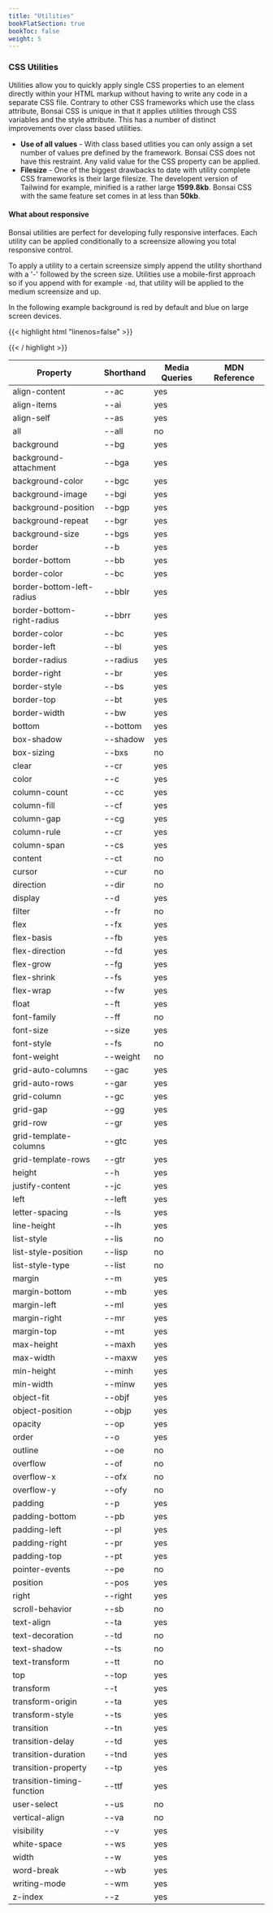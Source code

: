 ```yaml
---
title: "Utilities"
bookFlatSection: true
bookToc: false
weight: 5
---
```


### CSS Utilities

Utilities allow you to quickly apply single CSS properties to an element directly within your HTML markup without having to write any code in a separate CSS file. Contrary to other CSS frameworks which use the class attribute, Bonsai CSS is unique in that it applies utilities through CSS variables and the style attribute. This has a number of distinct improvements over class based utilities.

- **Use of all values** - With class based utlities you can only assign a set number of values pre defined by the framework. Bonsai CSS does not have this restraint. Any valid value for the CSS property can be applied.
- **Filesize** - One of the biggest drawbacks to date with utility complete CSS frameworks is their large filesize. The developent version of Tailwind for example, minified is a rather large **1599.8kb**. Bonsai CSS with the same feature set comes in at less than **50kb**. 

#### What about responsive
Bonsai utilities are perfect for developing fully responsive interfaces. Each utility can be applied conditionally to a screensize allowing you total responsive control.

To apply a utility to a certain screensize simply append the utility shorthand with a '-' followed by the screen size. Utilities use a mobile-first approach so if you append with for example `-md`, that utility will be applied to the medium screensize and up.

In the following example background is red by default and blue on large screen devices.

{{< highlight html "linenos=false" >}}
<div style="--bg:red; --bg-lg:blue"><div>
{{< / highlight >}}

| Property                   | Shorthand                                                              | Media Queries | MDN Reference                                                                                                               |
|----------------------------|------------------------------------------------------------------------|---------------|-----------------------------------------------------------------------------------------------------------------------------|
| align-content              | <span style="--weight:bold; --us:all" class="shorthand">\-\-ac</a>     | yes           | <a href="https://developer.mozilla.org/en-US/docs/Web/CSS/align-content" target="_blank" class="link-mdn"></a>              |
| align-items                | <span style="--weight:bold; --us:all" class="shorthand">\-\-ai</a>     | yes           | <a href="https://developer.mozilla.org/en-US/docs/Web/CSS/align-items" target="_blank" class="link-mdn"></a>                |
| align-self                 | <span style="--weight:bold; --us:all" class="shorthand">\-\-as</a>     | yes           | <a href="https://developer.mozilla.org/en-US/docs/Web/CSS/align-self" target="_blank" class="link-mdn"></a>                 |
| all                        | <span style="--weight:bold; --us:all" class="shorthand">\-\-all</a>    | no            | <a href="https://developer.mozilla.org/en-US/docs/Web/CSS/all" target="_blank" class="link-mdn"></a>                        |
| background                 | <span style="--weight:bold; --us:all" class="shorthand">\-\-bg</a>     | yes           | <a href="https://developer.mozilla.org/en-US/docs/Web/CSS/background" target="_blank" class="link-mdn"></a>                 |
| background-attachment      | <span style="--weight:bold; --us:all" class="shorthand">\-\-bga</a>    | yes           | <a href="https://developer.mozilla.org/en-US/docs/Web/CSS/background-attachment" target="_blank" class="link-mdn"></a>      |
| background-color           | <span style="--weight:bold; --us:all" class="shorthand">\-\-bgc</a>    | yes           | <a href="https://developer.mozilla.org/en-US/docs/Web/CSS/background-color" target="_blank" class="link-mdn"></a>           |
| background-image           | <span style="--weight:bold; --us:all" class="shorthand">\-\-bgi</a>    | yes           | <a href="https://developer.mozilla.org/en-US/docs/Web/CSS/background-image" target="_blank" class="link-mdn"></a>           |
| background-position        | <span style="--weight:bold; --us:all" class="shorthand">\-\-bgp</a>    | yes           | <a href="https://developer.mozilla.org/en-US/docs/Web/CSS/background-position" target="_blank" class="link-mdn"></a>        |
| background-repeat          | <span style="--weight:bold; --us:all" class="shorthand">\-\-bgr</a>    | yes           | <a href="https://developer.mozilla.org/en-US/docs/Web/CSS/background-repeat" target="_blank" class="link-mdn"></a>          |
| background-size            | <span style="--weight:bold; --us:all" class="shorthand">\-\-bgs</a>    | yes           | <a href="https://developer.mozilla.org/en-US/docs/Web/CSS/background-size" target="_blank" class="link-mdn"></a>            |
| border                     | <span style="--weight:bold; --us:all" class="shorthand">\-\-b</a>      | yes           | <a href="https://developer.mozilla.org/en-US/docs/Web/CSS/border" target="_blank" class="link-mdn"></a>                     |
| border-bottom              | <span style="--weight:bold; --us:all" class="shorthand">\-\-bb</a>     | yes           | <a href="https://developer.mozilla.org/en-US/docs/Web/CSS/border-bottom" target="_blank" class="link-mdn"></a>              |
| border-color               | <span style="--weight:bold; --us:all" class="shorthand">\-\-bc</a>     | yes           | <a href="https://developer.mozilla.org/en-US/docs/Web/CSS/border-color" target="_blank" class="link-mdn"></a>               |
| border-bottom-left-radius  | <span style="--weight:bold; --us:all" class="shorthand">\-\-bblr</a>   | yes           | <a href="https://developer.mozilla.org/en-US/docs/Web/CSS/border-bottom-left-radius" target="_blank" class="link-mdn"></a>  |
| border-bottom-right-radius | <span style="--weight:bold; --us:all" class="shorthand">\-\-bbrr</a>   | yes           | <a href="https://developer.mozilla.org/en-US/docs/Web/CSS/border-bottom-right-radius" target="_blank" class="link-mdn"></a> |
| border-color               | <span style="--weight:bold; --us:all" class="shorthand">\-\-bc</a>     | yes           | <a href="https://developer.mozilla.org/en-US/docs/Web/CSS/border-color" target="_blank" class="link-mdn"></a>               |
| border-left                | <span style="--weight:bold; --us:all" class="shorthand">\-\-bl</a>     | yes           | <a href="https://developer.mozilla.org/en-US/docs/Web/CSS/border-left" target="_blank" class="link-mdn"></a>                |
| border-radius              | <span style="--weight:bold; --us:all" class="shorthand">\-\-radius</a> | yes           | <a href="https://developer.mozilla.org/en-US/docs/Web/CSS/border-radius" target="_blank" class="link-mdn"></a>              |
| border-right               | <span style="--weight:bold; --us:all" class="shorthand">\-\-br</a>     | yes           | <a href="https://developer.mozilla.org/en-US/docs/Web/CSS/border-right" target="_blank" class="link-mdn"></a>               |
| border-style               | <span style="--weight:bold; --us:all" class="shorthand">\-\-bs</a>     | yes           | <a href="https://developer.mozilla.org/en-US/docs/Web/CSS/border-style" target="_blank" class="link-mdn"></a>               |
| border-top                 | <span style="--weight:bold; --us:all" class="shorthand">\-\-bt</a>     | yes           | <a href="https://developer.mozilla.org/en-US/docs/Web/CSS/border-top" target="_blank" class="link-mdn"></a>                 |
| border-width               | <span style="--weight:bold; --us:all" class="shorthand">\-\-bw</a>     | yes           | <a href="https://developer.mozilla.org/en-US/docs/Web/CSS/border-width" target="_blank" class="link-mdn"></a>               |
| bottom                     | <span style="--weight:bold; --us:all" class="shorthand">\-\-bottom</a> | yes           | <a href="https://developer.mozilla.org/en-US/docs/Web/CSS/bottom" target="_blank" class="link-mdn"></a>                     |
| box-shadow                 | <span style="--weight:bold; --us:all" class="shorthand">\-\-shadow</a> | yes           | <a href="https://developer.mozilla.org/en-US/docs/Web/CSS/box-shadow" target="_blank" class="link-mdn"></a>                 |
| box-sizing                 | <span style="--weight:bold; --us:all" class="shorthand">\-\-bxs</a>    | no            | <a href="https://developer.mozilla.org/en-US/docs/Web/CSS/box-sizing" target="_blank" class="link-mdn"></a>                 |
| clear                      | <span style="--weight:bold; --us:all" class="shorthand">\-\-cr</a>     | yes           | <a href="https://developer.mozilla.org/en-US/docs/Web/CSS/clear" target="_blank" class="link-mdn"></a>                      |
| color                      | <span style="--weight:bold; --us:all" class="shorthand">\-\-c</a>      | yes           | <a href="https://developer.mozilla.org/en-US/docs/Web/CSS/color" target="_blank" class="link-mdn"></a>                      |
| column-count               | <span style="--weight:bold; --us:all" class="shorthand">\-\-cc</a>     | yes           | <a href="https://developer.mozilla.org/en-US/docs/Web/CSS/column-count" target="_blank" class="link-mdn"></a>               |
| column-fill                | <span style="--weight:bold; --us:all" class="shorthand">\-\-cf</a>     | yes           | <a href="https://developer.mozilla.org/en-US/docs/Web/CSS/column-fill" target="_blank" class="link-mdn"></a>                |
| column-gap                 | <span style="--weight:bold; --us:all" class="shorthand">\-\-cg</a>     | yes           | <a href="https://developer.mozilla.org/en-US/docs/Web/CSS/column-gap" target="_blank" class="link-mdn"></a>                 |
| column-rule                | <span style="--weight:bold; --us:all" class="shorthand">\-\-cr</a>     | yes           | <a href="https://developer.mozilla.org/en-US/docs/Web/CSS/column-rule" target="_blank" class="link-mdn"></a>                |
| column-span                | <span style="--weight:bold; --us:all" class="shorthand">\-\-cs</a>     | yes           | <a href="https://developer.mozilla.org/en-US/docs/Web/CSS/column-span" target="_blank" class="link-mdn"></a>                |
| content                    | <span style="--weight:bold; --us:all" class="shorthand">\-\-ct</a>     | no            | <a href="https://developer.mozilla.org/en-US/docs/Web/CSS/content" target="_blank" class="link-mdn"></a>                    |
| cursor                     | <span style="--weight:bold; --us:all" class="shorthand">\-\-cur</a>    | no            | <a href="https://developer.mozilla.org/en-US/docs/Web/CSS/cursor" target="_blank" class="link-mdn"></a>                     |
| direction                  | <span style="--weight:bold; --us:all" class="shorthand">\-\-dir</a>    | no            | <a href="https://developer.mozilla.org/en-US/docs/Web/CSS/direction" target="_blank" class="link-mdn"></a>                  |
| display                    | <span style="--weight:bold; --us:all" class="shorthand">\-\-d</a>      | yes           | <a href="https://developer.mozilla.org/en-US/docs/Web/CSS/display" target="_blank" class="link-mdn"></a>                    |
| filter                     | <span style="--weight:bold; --us:all" class="shorthand">\-\-fr</a>     | no            | <a href="https://developer.mozilla.org/en-US/docs/Web/CSS/filter" target="_blank" class="link-mdn"></a>                     |
| flex                       | <span style="--weight:bold; --us:all" class="shorthand">\-\-fx</a>     | yes           | <a href="https://developer.mozilla.org/en-US/docs/Web/CSS/flex" target="_blank" class="link-mdn"></a>                       |
| flex-basis                 | <span style="--weight:bold; --us:all" class="shorthand">\-\-fb</a>     | yes           | <a href="https://developer.mozilla.org/en-US/docs/Web/CSS/flex-basis" target="_blank" class="link-mdn"></a>                 |
| flex-direction             | <span style="--weight:bold; --us:all" class="shorthand">\-\-fd</a>     | yes           | <a href="https://developer.mozilla.org/en-US/docs/Web/CSS/flex-direction" target="_blank" class="link-mdn"></a>             |
| flex-grow                  | <span style="--weight:bold; --us:all" class="shorthand">\-\-fg</a>     | yes           | <a href="https://developer.mozilla.org/en-US/docs/Web/CSS/flex-grow" target="_blank" class="link-mdn"></a>                  |
| flex-shrink                | <span style="--weight:bold; --us:all" class="shorthand">\-\-fs</a>     | yes           | <a href="https://developer.mozilla.org/en-US/docs/Web/CSS/flex-shrink" target="_blank" class="link-mdn"></a>                |
| flex-wrap                  | <span style="--weight:bold; --us:all" class="shorthand">\-\-fw</a>     | yes           | <a href="https://developer.mozilla.org/en-US/docs/Web/CSS/flex-wrap" target="_blank" class="link-mdn"></a>                  |
| float                      | <span style="--weight:bold; --us:all" class="shorthand">\-\-ft</a>     | yes           | <a href="https://developer.mozilla.org/en-US/docs/Web/CSS/float" target="_blank" class="link-mdn"></a>                      |
| font-family                | <span style="--weight:bold; --us:all" class="shorthand">\-\-ff</a>     | no            | <a href="https://developer.mozilla.org/en-US/docs/Web/CSS/font-family" target="_blank" class="link-mdn"></a>                |
| font-size                  | <span style="--weight:bold; --us:all" class="shorthand">\-\-size</a>   | yes           | <a href="https://developer.mozilla.org/en-US/docs/Web/CSS/font-size" target="_blank" class="link-mdn"></a>                  |
| font-style                 | <span style="--weight:bold; --us:all" class="shorthand">\-\-fs</a>     | no            | <a href="https://developer.mozilla.org/en-US/docs/Web/CSS/font-style" target="_blank" class="link-mdn"></a>                 |
| font-weight                | <span style="--weight:bold; --us:all" class="shorthand">\-\-weight</a> | no            | <a href="https://developer.mozilla.org/en-US/docs/Web/CSS/font-weight" target="_blank" class="link-mdn"></a>                |
| grid-auto-columns          | <span style="--weight:bold; --us:all" class="shorthand">\-\-gac</a>    | yes           | <a href="https://developer.mozilla.org/en-US/docs/Web/CSS/grid-auto-columns" target="_blank" class="link-mdn"></a>          |
| grid-auto-rows             | <span style="--weight:bold; --us:all" class="shorthand">\-\-gar</a>    | yes           | <a href="https://developer.mozilla.org/en-US/docs/Web/CSS/grid-auto-rows" target="_blank" class="link-mdn"></a>             |
| grid-column                | <span style="--weight:bold; --us:all" class="shorthand">\-\-gc</a>     | yes           | <a href="https://developer.mozilla.org/en-US/docs/Web/CSS/grid-column" target="_blank" class="link-mdn"></a>                |
| grid-gap                   | <span style="--weight:bold; --us:all" class="shorthand">\-\-gg</a>     | yes           | <a href="https://developer.mozilla.org/en-US/docs/Web/CSS/grid-gap" target="_blank" class="link-mdn"></a>                   |
| grid-row                   | <span style="--weight:bold; --us:all" class="shorthand">\-\-gr</a>     | yes           | <a href="https://developer.mozilla.org/en-US/docs/Web/CSS/grid-row" target="_blank" class="link-mdn"></a>                   |
| grid-template-columns      | <span style="--weight:bold; --us:all" class="shorthand">\-\-gtc</a>    | yes           | <a href="https://developer.mozilla.org/en-US/docs/Web/CSS/grid-template-columns" target="_blank" class="link-mdn"></a>      |
| grid-template-rows         | <span style="--weight:bold; --us:all" class="shorthand">\-\-gtr</a>    | yes           | <a href="https://developer.mozilla.org/en-US/docs/Web/CSS/grid-template-rows" target="_blank" class="link-mdn"></a>         |
| height                     | <span style="--weight:bold; --us:all" class="shorthand">\-\-h</a>      | yes           | <a href="https://developer.mozilla.org/en-US/docs/Web/CSS/height" target="_blank" class="link-mdn"></a>                     |
| justify-content            | <span style="--weight:bold; --us:all" class="shorthand">\-\-jc</a>     | yes           | <a href="https://developer.mozilla.org/en-US/docs/Web/CSS/justify-content" target="_blank" class="link-mdn"></a>            |
| left                       | <span style="--weight:bold; --us:all" class="shorthand">\-\-left</a>   | yes           | <a href="https://developer.mozilla.org/en-US/docs/Web/CSS/left" target="_blank" class="link-mdn"></a>                       |
| letter-spacing             | <span style="--weight:bold; --us:all" class="shorthand">\-\-ls</a>     | yes           | <a href="https://developer.mozilla.org/en-US/docs/Web/CSS/letter-spacing" target="_blank" class="link-mdn"></a>             |
| line-height                | <span style="--weight:bold; --us:all" class="shorthand">\-\-lh</a>     | yes           | <a href="https://developer.mozilla.org/en-US/docs/Web/CSS/line-height" target="_blank" class="link-mdn"></a>                |
| list-style                 | <span style="--weight:bold; --us:all" class="shorthand">\-\-lis</a>    | no            | <a href="https://developer.mozilla.org/en-US/docs/Web/CSS/list-style" target="_blank" class="link-mdn"></a>                 |
| list-style-position        | <span style="--weight:bold; --us:all" class="shorthand">\-\-lisp</a>   | no            | <a href="https://developer.mozilla.org/en-US/docs/Web/CSS/list-style-position" target="_blank" class="link-mdn"></a>        |
| list-style-type            | <span style="--weight:bold; --us:all" class="shorthand">\-\-list</a>   | no            | <a href="https://developer.mozilla.org/en-US/docs/Web/CSS/list-style-type" target="_blank" class="link-mdn"></a>            |
| margin                     | <span style="--weight:bold; --us:all" class="shorthand">\-\-m</a>      | yes           | <a href="https://developer.mozilla.org/en-US/docs/Web/CSS/margin" target="_blank" class="link-mdn"></a>                     |
| margin-bottom              | <span style="--weight:bold; --us:all" class="shorthand">\-\-mb</a>     | yes           | <a href="https://developer.mozilla.org/en-US/docs/Web/CSS/margin-bottom" target="_blank" class="link-mdn"></a>              |
| margin-left                | <span style="--weight:bold; --us:all" class="shorthand">\-\-ml</a>     | yes           | <a href="https://developer.mozilla.org/en-US/docs/Web/CSS/margin-left" target="_blank" class="link-mdn"></a>                |
| margin-right               | <span style="--weight:bold; --us:all" class="shorthand">\-\-mr</a>     | yes           | <a href="https://developer.mozilla.org/en-US/docs/Web/CSS/margin-right" target="_blank" class="link-mdn"></a>               |
| margin-top                 | <span style="--weight:bold; --us:all" class="shorthand">\-\-mt</a>     | yes           | <a href="https://developer.mozilla.org/en-US/docs/Web/CSS/margin-top" target="_blank" class="link-mdn"></a>                 |
| max-height                 | <span style="--weight:bold; --us:all" class="shorthand">\-\-maxh</a>   | yes           | <a href="https://developer.mozilla.org/en-US/docs/Web/CSS/max-height" target="_blank" class="link-mdn"></a>                 |
| max-width                  | <span style="--weight:bold; --us:all" class="shorthand">\-\-maxw</a>   | yes           | <a href="https://developer.mozilla.org/en-US/docs/Web/CSS/max-width" target="_blank" class="link-mdn"></a>                  |
| min-height                 | <span style="--weight:bold; --us:all" class="shorthand">\-\-minh</a>   | yes           | <a href="https://developer.mozilla.org/en-US/docs/Web/CSS/min-height" target="_blank" class="link-mdn"></a>                 |
| min-width                  | <span style="--weight:bold; --us:all" class="shorthand">\-\-minw</a>   | yes           | <a href="https://developer.mozilla.org/en-US/docs/Web/CSS/min-width" target="_blank" class="link-mdn"></a>                  |
| object-fit                 | <span style="--weight:bold; --us:all" class="shorthand">\-\-objf</a>     | yes           | <a href="https://developer.mozilla.org/en-US/docs/Web/CSS/object-fit" target="_blank" class="link-mdn"></a>                 |
| object-position            | <span style="--weight:bold; --us:all" class="shorthand">\-\-objp</a>     | yes           | <a href="https://developer.mozilla.org/en-US/docs/Web/CSS/object-position" target="_blank" class="link-mdn"></a>            |
| opacity                    | <span style="--weight:bold; --us:all" class="shorthand">\-\-op</a>     | yes           | <a href="https://developer.mozilla.org/en-US/docs/Web/CSS/opacity" target="_blank" class="link-mdn"></a>                    |
| order                      | <span style="--weight:bold; --us:all" class="shorthand">\-\-o</a>      | yes           | <a href="https://developer.mozilla.org/en-US/docs/Web/CSS/order" target="_blank" class="link-mdn"></a>                      |
| outline                    | <span style="--weight:bold; --us:all" class="shorthand">\-\-oe</a>     | no            | <a href="https://developer.mozilla.org/en-US/docs/Web/CSS/outline" target="_blank" class="link-mdn"></a>                    |
| overflow                   | <span style="--weight:bold; --us:all" class="shorthand">\-\-of</a>     | no            | <a href="https://developer.mozilla.org/en-US/docs/Web/CSS/overflow" target="_blank" class="link-mdn"></a>                   |
| overflow-x                 | <span style="--weight:bold; --us:all" class="shorthand">\-\-ofx</a>    | no            | <a href="https://developer.mozilla.org/en-US/docs/Web/CSS/overflow-x" target="_blank" class="link-mdn"></a>                 |
| overflow-y                 | <span style="--weight:bold; --us:all" class="shorthand">\-\-ofy</a>    | no            | <a href="https://developer.mozilla.org/en-US/docs/Web/CSS/overflow-y" target="_blank" class="link-mdn"></a>                 |
| padding                    | <span style="--weight:bold; --us:all" class="shorthand">\-\-p</a>      | yes           | <a href="https://developer.mozilla.org/en-US/docs/Web/CSS/padding" target="_blank" class="link-mdn"></a>                    |
| padding-bottom             | <span style="--weight:bold; --us:all" class="shorthand">\-\-pb</a>     | yes           | <a href="https://developer.mozilla.org/en-US/docs/Web/CSS/padding-bottom" target="_blank" class="link-mdn"></a>             |
| padding-left               | <span style="--weight:bold; --us:all" class="shorthand">\-\-pl</a>     | yes           | <a href="https://developer.mozilla.org/en-US/docs/Web/CSS/padding-left" target="_blank" class="link-mdn"></a>               |
| padding-right              | <span style="--weight:bold; --us:all" class="shorthand">\-\-pr</a>     | yes           | <a href="https://developer.mozilla.org/en-US/docs/Web/CSS/padding-right" target="_blank" class="link-mdn"></a>              |
| padding-top                | <span style="--weight:bold; --us:all" class="shorthand">\-\-pt</a>     | yes           | <a href="https://developer.mozilla.org/en-US/docs/Web/CSS/padding-top" target="_blank" class="link-mdn"></a>                |
| pointer-events             | <span style="--weight:bold; --us:all" class="shorthand">\-\-pe</a>     | no            | <a href="https://developer.mozilla.org/en-US/docs/Web/CSS/pointer-events" target="_blank" class="link-mdn"></a>             |
| position                   | <span style="--weight:bold; --us:all" class="shorthand">\-\-pos</a>    | yes           | <a href="https://developer.mozilla.org/en-US/docs/Web/CSS/position" target="_blank" class="link-mdn"></a>                   |
| right                      | <span style="--weight:bold; --us:all" class="shorthand">\-\-right</a>  | yes           | <a href="https://developer.mozilla.org/en-US/docs/Web/CSS/right" target="_blank" class="link-mdn"></a>                      |
| scroll-behavior            | <span style="--weight:bold; --us:all" class="shorthand">\-\-sb</a>     | no            | <a href="https://developer.mozilla.org/en-US/docs/Web/CSS/scroll-behavior" target="_blank" class="link-mdn"></a>            |
| text-align                 | <span style="--weight:bold; --us:all" class="shorthand">\-\-ta</a>     | yes           | <a href="https://developer.mozilla.org/en-US/docs/Web/CSS/text-align" target="_blank" class="link-mdn"></a>                 |
| text-decoration            | <span style="--weight:bold; --us:all" class="shorthand">\-\-td</a>     | no            | <a href="https://developer.mozilla.org/en-US/docs/Web/CSS/text-decoration" target="_blank" class="link-mdn"></a>            |
| text-shadow                | <span style="--weight:bold; --us:all" class="shorthand">\-\-ts</a>     | no            | <a href="https://developer.mozilla.org/en-US/docs/Web/CSS/text-shadow" target="_blank" class="link-mdn"></a>                |
| text-transform             | <span style="--weight:bold; --us:all" class="shorthand">\-\-tt</a>     | no            | <a href="https://developer.mozilla.org/en-US/docs/Web/CSS/text-transform" target="_blank" class="link-mdn"></a>             |
| top                        | <span style="--weight:bold; --us:all" class="shorthand">\-\-top</a>    | yes           | <a href="https://developer.mozilla.org/en-US/docs/Web/CSS/top" target="_blank" class="link-mdn"></a>                        |
| transform                  | <span style="--weight:bold; --us:all" class="shorthand">\-\-t</a>      | yes           | <a href="https://developer.mozilla.org/en-US/docs/Web/CSS/transform" target="_blank" class="link-mdn"></a>                  |
| transform-origin           | <span style="--weight:bold; --us:all" class="shorthand">\-\-ta</a>     | yes           | <a href="https://developer.mozilla.org/en-US/docs/Web/CSS/transform-origin" target="_blank" class="link-mdn"></a>           |
| transform-style            | <span style="--weight:bold; --us:all" class="shorthand">\-\-ts</a>     | yes           | <a href="https://developer.mozilla.org/en-US/docs/Web/CSS/transform-style" target="_blank" class="link-mdn"></a>            |
| transition                 | <span style="--weight:bold; --us:all" class="shorthand">\-\-tn</a>     | yes           | <a href="https://developer.mozilla.org/en-US/docs/Web/CSS/transition" target="_blank" class="link-mdn"></a>                 |
| transition-delay           | <span style="--weight:bold; --us:all" class="shorthand">\-\-td</a>     | yes           | <a href="https://developer.mozilla.org/en-US/docs/Web/CSS/transition-delay" target="_blank" class="link-mdn"></a>           |
| transition-duration        | <span style="--weight:bold; --us:all" class="shorthand">\-\-tnd</a>    | yes           | <a href="https://developer.mozilla.org/en-US/docs/Web/CSS/transition-duration" target="_blank" class="link-mdn"></a>        |
| transition-property        | <span style="--weight:bold; --us:all" class="shorthand">\-\-tp</a>     | yes           | <a href="https://developer.mozilla.org/en-US/docs/Web/CSS/transition-property" target="_blank" class="link-mdn"></a>        |
| transition-timing-function | <span style="--weight:bold; --us:all" class="shorthand">\-\-ttf</a>    | yes           | <a href="https://developer.mozilla.org/en-US/docs/Web/CSS/transition-timing-function" target="_blank" class="link-mdn"></a> |
| user-select                | <span style="--weight:bold; --us:all" class="shorthand">\-\-us</a>     | no            | <a href="https://developer.mozilla.org/en-US/docs/Web/CSS/user-select" target="_blank" class="link-mdn"></a>                |
| vertical-align             | <span style="--weight:bold; --us:all" class="shorthand">\-\-va</a>     | no            | <a href="https://developer.mozilla.org/en-US/docs/Web/CSS/vertical-align" target="_blank" class="link-mdn"></a>             |
| visibility                 | <span style="--weight:bold; --us:all" class="shorthand">\-\-v</a>      | yes           | <a href="https://developer.mozilla.org/en-US/docs/Web/CSS/visibility" target="_blank" class="link-mdn"></a>                 |
| white-space                | <span style="--weight:bold; --us:all" class="shorthand">\-\-ws</a>     | yes           | <a href="https://developer.mozilla.org/en-US/docs/Web/CSS/white-space" target="_blank" class="link-mdn"></a>                |
| width                      | <span style="--weight:bold; --us:all" class="shorthand">\-\-w</a>      | yes           | <a href="https://developer.mozilla.org/en-US/docs/Web/CSS/width" target="_blank" class="link-mdn"></a>                      |
| word-break                 | <span style="--weight:bold; --us:all" class="shorthand">\-\-wb</a>     | yes           | <a href="https://developer.mozilla.org/en-US/docs/Web/CSS/word-break" target="_blank" class="link-mdn"></a>                 |
| writing-mode               | <span style="--weight:bold; --us:all" class="shorthand">\-\-wm</a>     | yes           | <a href="https://developer.mozilla.org/en-US/docs/Web/CSS/writing-mode" target="_blank" class="link-mdn"></a>               |
| z-index                    | <span style="--weight:bold; --us:all" class="shorthand">\-\-z</a>      | yes           | <a href="https://developer.mozilla.org/en-US/docs/Web/CSS/z-index" target="_blank" class="link-mdn"></a>                    |
